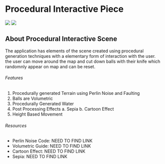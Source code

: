 # Procedural Interactive Piece
<img src="https://img.shields.io/badge/language-C%2B%2B-ff69b4.svg"> <img src="https://img.shields.io/badge/DirectX-11-ff69b4.svg">

## About Procedural Interactive Scene
The application has elements of the scene created using procedural generation techniques with a elementary form of interaction with the user. the user can move around the map and cut down balls with their knife which randomnly appear on map and can be reset.

###### Features
1. Procedurally generated Terrain using Perlin Noise and Faulting
2. Balls are Volumetric
3. Procedurally Generated Water
4. Post Processing Effects
  a. Sepia
  b. Cartoon Effect
5. Height Based Movement

###### Resources
- Perlin Noise Code: NEED TO FIND LINK
- Volumetric Guide: NEED TO FIND LINK
- Cartoon Effect: NEED TO FIND LINK
- Sepia: NEED TO FIND LINK
